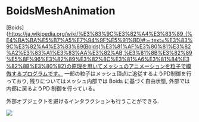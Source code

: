 # BoidsMeshAnimation
[Boids]{https://ja.wikipedia.org/wiki/%E3%83%9C%E3%82%A4%E3%83%89_(%E4%BA%BA%E5%B7%A5%E7%94%9F%E5%91%BD)#:~:text=%E3%83%9C%E3%82%A4%E3%83%89(Boids)%E3%81%AF%E3%80%81%E3%82%A2%E3%83%A1%E3%83%AA%E3%82%AB,%E3%81%8B%E3%82%89%E5%8F%96%E3%82%89%E3%82%8C%E3%81%A6%E3%81%84%E3%82%8B%E3%80%82}の原理を用いてメッシュのアニメーションを粒子で模倣するプログラムです。
一部の粒子はメッシュ頂点に追従するようPD制御を行っており, 残りについてはメッシュ内部では Boids に基づく自由状態, 外部では内部に戻るようPD 制御を行っている。

外部オブジェクトを避けるインタラクションも行うことができる.


[![](https://img.youtube.com/vi/wcvwxlFzYEA/0.jpg)](https://www.youtube.com/watch?v=wcvwxlFzYEA)
